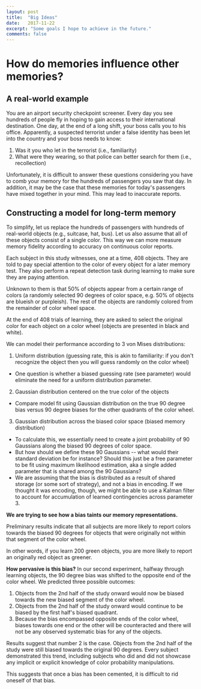 ```yaml
---
layout: post
title:  "Big Ideas"
date:   2017-11-22
excerpt: "Some goals I hope to achieve in the future."
comments: false
---
```


# How do memories influence other memories?

## A real-world example
You are an airport security checkpoint screener. Every day you see hundreds of people fly in hoping to gain access to their international destination. One day, at the end of a long shift, your boss calls you to his office. Apparently, a suspected terrorist under a false identity has been let into the country and your boss needs to know:

1) Was it you who let in the terrorist (i.e., familiarity)
2) What were they wearing, so that police can better search for them (i.e., recollection)

Unfortunately, it is difficult to answer these questions considering you have to comb your memory for the hundreds of passengers you saw that day.
In addition, it may be the case that these memories for today's passengers have mixed together in your mind. This may lead to inaccurate reports.

## Constructing a model for long-term memory
To simplify, let us replace the hundreds of passengers with hundreds of real-world objects (e.g., suitcase, hat, bus). Let us also assume that all of these objects consist of a single color. This way we can more measure memory fidelity according to accuracy on continuous color reports.

Each subject in this study witnesses, one at a time, 408 objects. They are told to pay special attention to the color of every object for a later memory test. They also perform a repeat detection task during learning to make sure they are paying attention.

Unknown to them is that 50% of objects appear from a certain range of colors (a randomly selected 90 degrees of color space, e.g. 50% of objects are blueish or purpleish). The rest of the objects are randomly colored from the remainder of color wheel space.

At the end of 408 trials of learning, they are asked to select the original color for each object on a color wheel (objects are presented in black and white).  

We can model their performance according to 3 von Mises distributions:
1) Uniform distribution (guessing rate, this is akin to familiarity: if you don't recognize the object then you will guess randomly on the color wheel)
  * One question is whether a biased guessing rate (see parameter) would eliminate the need for a uniform distribution parameter.
2) Gaussian distribution centered on the true color of the objects
  * Compare model fit using Gaussian distribution on the true 90 degree bias versus 90 degree biases for the other quadrants of the color wheel.
3) Gaussian distribution across the biased color space (biased memory distribution)
  * To calculate this, we essentially need to create a joint probability of 90 Gaussians along the biased 90 degrees of color space.
  * But how should we define these 90 Gaussians -- what would their standard deviation be for instance? Should this just be a free parameter to be fit using maximum likelihood estimation, aka a single added parameter that is shared among the 90 Gaussians?
  * We are assuming that the bias is distributed as a result of shared storage (or some sort of strategy), and not a bias in encoding. If we thought it was encoding, though, we might be able to use a Kalman filter to account for accumulation of learned contingencies across parameter 3.

<b>We are trying to see how a bias taints our memory representations.</b>

Preliminary results indicate that all subjects are more likely to report colors towards the biased 90 degrees for objects that were originally not within that segment of the color wheel.

In other words, if you learn 200 green objects, you are more likely to report an originally red object as greener.

<b>How pervasive is this bias?</b>
In our second experiment, halfway through learning objects, the 90 degree bias was shifted to the opposite end of the color wheel. We predicted three possible outcomes:

1) Objects from the 2nd half of the study onward would now be biased towards the new biased segment of the color wheel.
2) Objects from the 2nd half of the study onward would continue to be biased by the first half's biased quadrant.
3) Because the bias encompassed opposite ends of the color wheel, biases towards one end or the other will be counteracted and there will not be any observed systematic bias for any of the objects.

Results suggest that number 2 is the case. Objects from the 2nd half of the study were still biased towards the original 90 degrees. Every subject demonstrated this trend, including subjects who did and did not showcase any implicit or explicit knowledge of color probability manipulations.

This suggests that once a bias has been cemented, it is difficult to rid oneself of that bias.

